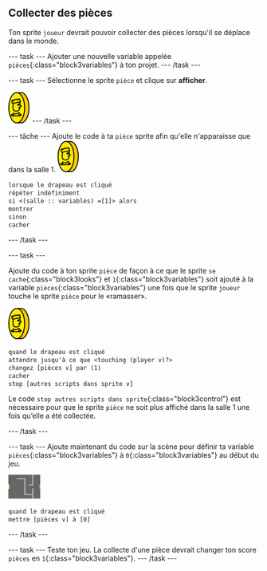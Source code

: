 ## Collecter des pièces

Ton sprite `joueur` devrait pouvoir collecter des pièces lorsqu'il se déplace dans le monde.

\--- task \--- Ajouter une nouvelle variable appelée `pièces`{:class="block3variables"} à ton projet. \--- /task \---

\--- task \--- Sélectionne le sprite `pièce` et clique sur **afficher**.

![capture d'écran](images/coin.png) \--- /task \---

\--- tâche \--- Ajoute le code à ta `pièce` sprite afin qu'elle n'apparaisse que dans la salle 1. ![capture d'écran](images/coin.png)

```blocks3
lorsque le drapeau est cliqué
répéter indéfiniment
si <(salle :: variables) =[1]> alors
montrer 
sinon
cacher
```

\--- /task \---

\--- task \---

Ajoute du code à ton sprite `pièce` de façon à ce que le sprite `se cache`{:class="block3looks"} et `1`{:class="block3variables"} soit ajouté à la variable `pièces`{:class="block3variables"} une fois que le sprite `joueur` touche le sprite `pièce` pour le «ramasser».

![pièce de monnaie](images/coin.png)

```blocks3
quand le drapeau est cliqué 
attendre jusqu'à ce que <touching (player v)?>
changez [pièces v] par (1)
cacher
stop [autres scripts dans sprite v]
```

Le code `stop autres scripts dans sprite`{:class="block3control"} est nécessaire pour que le sprite `pièce` ne soit plus affiché dans la salle 1 une fois qu’elle a été collectée.

\--- /task \---

\--- task \--- Ajoute maintenant du code sur la scène pour définir ta variable `pièces`{:class="block3variables"} à `0`{:class="block3variables"} au début du jeu.

![scène](images/stage.png)

```blocks3
quand le drapeau est cliqué
mettre [pièces v] à [0]
```

\--- /task \---

\--- task \--- Teste ton jeu. La collecte d'une pièce devrait changer ton score `pièces` en `1`{:class="block3variables"}. \--- /task \---